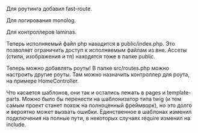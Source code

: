 Для роутинга добавил fast-route.

Для логирования monolog.

Для контроллеров laminas.

Теперь исполняемый файл php находится в public/index.php. Это позволяет ограничить доступ к исполняемым файлам из вне. Ассеты (стили, изображения и тп) находятся тоже в папке public.

Теперь можно добавлять роуты! В папке src/routes.php можно настроить другие роуты. Там можно назначить контроллер для роута, на примере HomeController. 

Что касается шаблонов, они так и остались лежать в pages и template-parts. Можно было бы перенести на шаблонизатор типа twig (и тем самым проект станет похож на полноценный фреймворк), но это долго и вероятно может вызвать ошибки. Единственное в шаблонах изменил подключения на полные пути, в некоторых случаях require изменил на include.